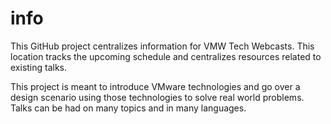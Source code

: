 # info

This GitHub project centralizes information for VMW Tech Webcasts. This location tracks the upcoming schedule and centralizes resources related to existing talks.

This project is meant to introduce VMware technologies and go over a design scenario using those technologies to solve real world problems. Talks can be had on many topics and in many languages. 

